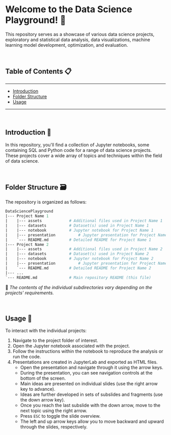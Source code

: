 # Welcome to the Data Science Playground! 🦾

This repository serves as a showcase of various data science projects, exploratory and statistical data analysis, data visualizations, machine learning model development, optimization, and evaluation.

<br/>

## Table of Contents 📋

---
- [Introduction](#introduction)
- [Folder Structure](#folder-structure)
- [Usage](#usage)


---

<br/>

## Introduction :robot:

In this repository, you'll find a collection of Jupyter notebooks, some containing SQL and Python code for a range of data science projects. These projects cover a wide array of topics and techniques within the field of data science.

<br/>

## Folder Structure :card_file_box:

The repository is organized as follows:

```graphql
DataSciencePlayground
|--- Project Name 1
|    |--- assets			# Additional files used in Project Name 1
|    |--- datasets			# Dataset(s) used in Project Name 1
|    |--- notebook			# Jupyter notebook for Project Name 1
|    |--- presentation			# Jupyter presentation for Project Name 1
|    `--- README.md			# Detailed README for Project Name 1
|--- Project Name 2
|    |--- assets			# Additional files used in Project Name 2
|    |--- datasets			# Dataset(s) used in Project Name 2
|    |--- notebook			# Jupyter notebook for Project Name 2
|    |--- presentation			# Jupyter presentation for Project Name 2
|    `--- README.md			# Detailed README for Project Name 2
|--- ...
`--- README.md				# Main repository README (this file)

```

:memo: _The contents of the individual subdirectories vary depending on the projects' requirements._

<br/>

## Usage :rocket: 

To interact with the individual projects:

1. Navigate to the project folder of interest.
2. Open the Jupyter notebook associated with the project.
3. Follow the instructions within the notebook to reproduce the analysis or run the code.
4. Presentations are created in JupyterLab and exported as HTML files.
    * Open the presentation and navigate through it using the arrow keys.
    * During the presentation, you can see navigation controls at the bottom of the screen. 
    * Main ideas are presented on individual slides (use the right arrow key to advance).
    * Ideas are further developed in sets of subslides and fragments (use the down arrow key).
    * Once you reach the last subslide with the down arrow, move to the next topic using the right arrow.
    * Press `ESC` to toggle the slide overview.
    * The left and up arrow keys allow you to move backward and upward through the slides, respectively.
